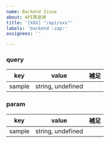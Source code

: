 ```yaml
---
name: Backend Issue
about: API実装用
title: '[XXX] "/api/xxx"'
labels: 'backend :zap:'
assignees: ''

---
```


### query
| key | value | 補足 |
|--------|--------|--------|
| sample | string, undefined |  |

### param
| key | value | 補足 |
|--------|--------|--------|
| sample | string, undefined |  |

